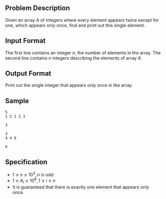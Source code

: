 ## Problem Description

Given an array $A$ of integers where every element appears twice except for one, which appears only once, find and print out this single element.

## Input Format

The first line contains an integer $n$, the number of elements in the array.
The second line contains $n$ integers describing the elements of array $A$.

## Output Format

Print out the single integer that appears only once in the array.

## Sample
```input1
5
1 2 1 2 3
```

```output1
3
```

```input2
3
4 4 6
```

```output2
6
```

## Specification

- $1 \leq n \leq 10^3, n \text{ is odd}$
- $1 \leq A_i \leq 10^9,  1 \leq i \leq n$
- It is guaranteed that there is exactly one element that appears only once.
